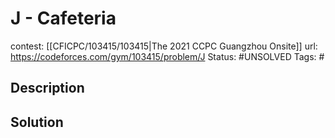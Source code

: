 # J - Cafeteria

contest: [[CFICPC/103415/103415|The 2021 CCPC Guangzhou Onsite]]
url: https://codeforces.com/gym/103415/problem/J
Status: #UNSOLVED
Tags: #

## Description

## Solution

